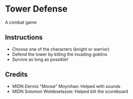 # Tower Defense
A combat game

## Instructions
* Choose one of the characters (knight or warrior)
* Defend the tower by killing the invading goblins
* Survive as long as possible!

## Credits
* MIDN Dennis "Moose" Moynihan: Helped with sounds
* MIDN Solomon Woldeselassie: Helped blit the scoreboard